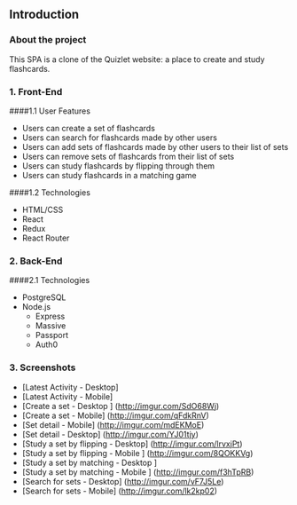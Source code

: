 ## Introduction
### About the project
This SPA is a clone of the Quizlet website: a place to create and study flashcards. 

### 1. Front-End
####1.1 User Features
  * Users can create a set of flashcards 
  * Users can search for flashcards made by other users
  * Users can add sets of flashcards made by other users to their list of sets
  * Users can remove sets of flashcards from their list of sets
  * Users can study flashcards by flipping through them
  * Users can study flashcards in a matching game

####1.2 Technologies
  * HTML/CSS
  * React
  * Redux
  * React Router

### 2. Back-End

####2.1 Technologies
  * PostgreSQL
  * Node.js
    * Express
    * Massive
    * Passport
    * Auth0

### 3. Screenshots
  * [Latest Activity - Desktop]
  * [Latest Activity - Mobile]
  * [Create a set - Desktop ] (http://imgur.com/SdO68Wj)
  * [Create a set - Mobile] (http://imgur.com/qFdkRnV)
  * [Set detail - Mobile] (http://imgur.com/mdEKMoE)
  * [Set detail - Desktop] (http://imgur.com/YJ01tjy)
  * [Study a set by flipping - Desktop] (http://imgur.com/lrvxjPt)
  * [Study a set by flipping - Mobile ] (http://imgur.com/8QOKKVg)
  * [Study a set by matching - Desktop ]
  * [Study a set by matching - Mobile ] (http://imgur.com/f3hTpRB)
  * [Search for sets - Desktop] (http://imgur.com/vF7J5Le)
  * [Search for sets - Mobile] (http://imgur.com/lk2kp02)
